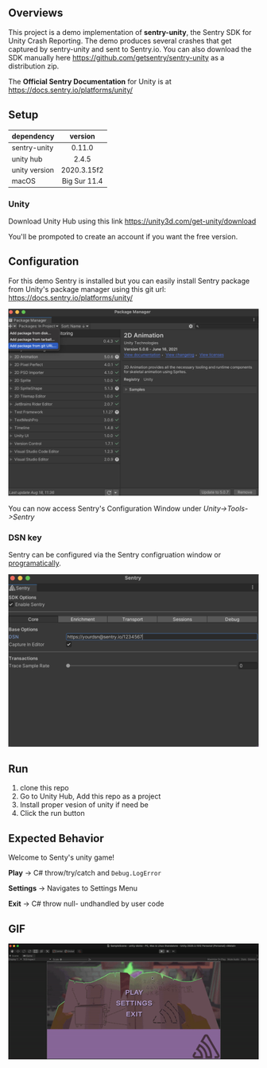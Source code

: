 
## Overviews

This project is a demo implementation of **sentry-unity**, the Sentry SDK for Unity Crash Reporting. The demo produces several crashes that get captured by sentry-unity and sent to Sentry.io. You can also download the SDK manually here https://github.com/getsentry/sentry-unity as a distribution zip.

The **Official Sentry Documentation** for Unity is at https://docs.sentry.io/platforms/unity/

## Setup
| dependency    |    version     |
| ------------- | :------------: |
| sentry-unity  |     0.11.0      |
| unity hub     |     2.4.5      |
| unity version |   2020.3.15f2  |
| macOS         |  Big Sur 11.4  |

### Unity

Download Unity Hub using this link https://unity3d.com/get-unity/download 

You'll be prompoted to create an account if you want the free version.

## Configuration 

For this demo Sentry is installed but you can easily install Sentry package from Unity's package manager using this git url: https://docs.sentry.io/platforms/unity/

<img src="README/package-manager.png">

You can now access Sentry's Configuration Window under *Unity->Tools->Sentry*

### DSN key

Sentry can be configured via the Sentry configruation window or [programatically](https://docs.sentry.io/platforms/unity/configuration/options/). 

<img src="README/sentry-config.png">


## Run
1. clone this repo 
2. Go to Unity Hub, Add this repo as a project
3. Install proper vesion of unity if need be  
4. Click the run button 

## Expected Behavior 

Welcome to Senty's unity game!

**Play** -> C# throw/try/catch and `Debug.LogError`

**Settings** -> Navigates to Settings Menu

**Exit** -> C# throw null- undhandled by user code
 

## GIF

![gif](README/unity-demo.gif)
